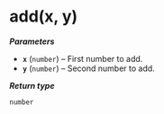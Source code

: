# add(x, y)

***Parameters***

- **`x`** (`number`) – First number to add.
- **`y`** (`number`) – Second number to add.

***Return type***

```
number
```
